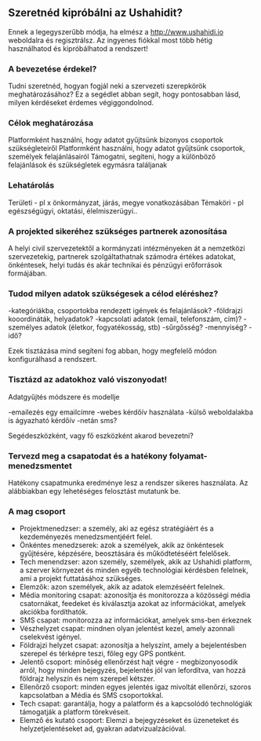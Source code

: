 ## Szeretnéd kipróbálni az Ushahidit?

Ennek a legegyszerűbb módja, ha elmész a http://www.ushahidi.io weboldalra és regisztrálsz. Az ingyenes fiókkal most több hétig használhatod és kipróbálhatod a rendszert!

### A bevezetése érdekel? 
Tudni szeretnéd, hogyan fogjál neki a szervezeti szerepkörök meghatározásához? Ez a segédlet abban segít, hogy pontosabban lásd, milyen kérdéseket érdemes végiggondolnod.

### Célok meghatározása
Platformként használni, hogy adatot gyűjtsünk bizonyos csoportok szükségleteiről
Platformként használni, hogy adatot gyűjtsünk csoportok, személyek felajánlásairól 
Támogatni, segíteni, hogy a különböző felajánlások és szükségletek egymásra találjanak

### Lehatárolás
Területi - pl x önkormányzat, járás, megye vonatkozásában
Témaköri - pl egészségügyi, oktatási, élelmiszerügyi..

### A projekted sikeréhez szükséges partnerek azonosítása
A helyi civil szervezetektől a kormányzati intézményeken át a nemzetközi szervezetekig, partnerek szolgáltathatnak számodra értékes adatokat, önkéntesek, helyi tudás és akár technikai és pénzügyi erőforrások formájában. 

### Tudod milyen adatok szükségesek a célod eléréshez?
-kategóriákba, csoportokba rendezett igények és felajánlások?
-földrajzi kooordináták, helyadatok?
-kapcsolati adatok (email, telefonszám, cím)?
-személyes adatok (életkor, fogyatékosság, stb)
-sűrgősség?
-mennyiség?
-idő?

Ezek tisztázása mind segíteni fog abban, hogy megfelelő módon konfigurálhasd a rendszert.

### Tisztázd az adatokhoz való viszonyodat!
Adatgyűjtés módszere és modellje

-emailezés egy emailcímre
-webes kérdőív használata
-külső weboldalakba is ágyazható kérdőív
-netán sms?

Segédeszközként, vagy fő eszközként akarod bevezetni?

### Tervezd meg a csapatodat és a hatékony folyamat-menedzsmentet

Hatékony csapatmunka eredménye lesz a rendszer sikeres használata.
Az alábbiakban egy lehetéséges felosztást mutatunk be.

### A mag csoport
- Projektmenedzser: a személy, aki az egész stratégiáért és a kezdeményezés menedzsmentjéért felel. 
- Önkéntes menedzserek: azok a személyek, akik az önkéntesek gyűjtésére, képzésére, beosztására és működtetéséért felelősek.
- Tech menendzser: azon személy, személyek, akik az Ushahidi platform, a szerver környezet és minden egyéb technológiai kérdésben felelnek, ami a projekt futtatásához szükséges.
- Elemzők: azon személyek, akik az adatok elemzéséért felelnek.
- Média monitoring csapat: azonosítja és monitorozza a közösségi média csatornákat, feedeket és kiválasztja azokat az információkat, amelyek akciókba fordíthatók. 
- SMS csapat: monitorozza az információkat, amelyek sms-ben érkeznek
- Vészhelyzet csapat: mindnen olyan jelentést kezel, amely azonnali cselekvést igényel. 
- Földrajzi helyzet csapat: azonosítja a helyszínt, amely a bejelentésben szerepel és térképre teszi, főleg egy GPS pontként. 
- Jelentő csoport: minőség ellenőrzést hajt végre - megbizonyosodik arról, hogy minden bejegyzés, bejelentés jól van lefordítva, van hozzá földrajz helyszín és nem szerepel kétszer. 
- Ellenőrző csoport: minden egyes jelentés igaz mivoltát ellenőrzi, szoros kapcsolatban a Média és SMS csoportokkal. 
- Tech csapat: garantálja, hogy a palatform és a kapcsolódó technológiák támogatják a platform törekvéseit. 
- Elemző és kutató csoport: Elemzi a bejegyzéseket és üzeneteket és helyzetjelentéseket ad, gyakran adatvizualzációval.



